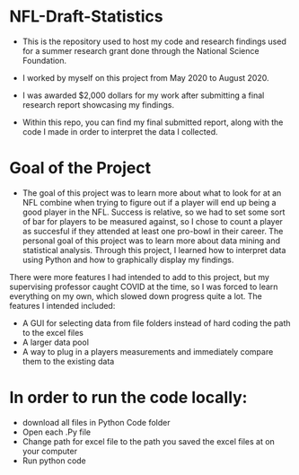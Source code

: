 # NFL-Draft-Statistics
- This is the repository used to host my code and research findings used for a summer research grant done through the National Science Foundation.
- I worked by myself on this project from May 2020 to August 2020.
- I was awarded $2,000 dollars for my work after submitting a final research report showcasing my findings.

- Within this repo, you can find my final submitted report, along with the code I made in order to interpret the data I collected.

# Goal of the Project
- The goal of this project was to learn more about what to look for at an NFL combine when trying to figure out if a player will end up being a good player in the NFL. Success is relative, so we had to set some sort of bar for players to be measured against, so I chose to count a player as succesful if they attended at least one pro-bowl in their career. The personal goal of this project was to learn more about data mining and statistical analysis. Through this project, I learned how to interpret data using Python and how to graphically display my findings.

There were more features I had intended to add to this project, but my supervising professor caught COVID at the time, so I was forced to learn everything on my own, which slowed down progress quite a lot. 
The features I intended included: 
- A GUI for selecting data from file folders instead of hard coding the path to the excel files
- A larger data pool
- A way to plug in a players measurements and immediately compare them to the existing data

# In order to run the code locally:
- download all files in Python Code folder
- Open each .Py file
- Change path for excel file to the path you saved the excel files at on your computer
- Run python code
